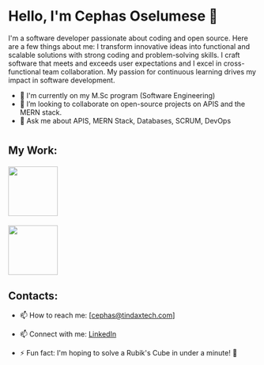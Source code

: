 # Hello, I'm Cephas Oselumese 👋

I'm a software developer passionate about coding and open source. Here are a few things about me:
I transform innovative ideas into functional and scalable solutions with strong coding and problem-solving skills. I craft software that meets and exceeds user expectations and I excel in cross-functional team collaboration. My passion for continuous learning drives my impact in software development.

- 🌱 I'm currently on my M.Sc program (Software Engineering)
- 👯 I’m looking to collaborate on open-source projects on APIS and the MERN stack.
- 💬 Ask me about APIS, MERN Stack, Databases, SCRUM, DevOps

#

## My Work:
  #### [<img src="https://mybethpay.com/assets/images/logo-light.png" width="100">](https://mybethpay.com) 
  #### [<img src="https://foundation.tindaxtech.com/assets/img/tindax-preview.png" width="100">](https://tindaxtech.com) 

## Contacts:
- 📫 How to reach me: [cephas@tindaxtech.com]
- 📫 Connect with me: [LinkedIn](http://linkedin.com/in/cephaz6)


- ⚡ Fun fact: I'm hoping to solve a Rubik's Cube in under a minute! 🧩
